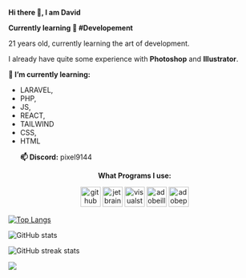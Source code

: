 **<p>Hi there 👋, I am David</p>**
**<p>Currently learning 🙂 #Developement</p>**
21 years old, currently learning the art of development.

I already have quite some experience with **Photoshop** and **Illustrator**.
**<p>📖 I’m currently learning:</p>**
- LARAVEL,
- PHP,
- JS,
- REACT,
- TAILWIND
- CSS,
- HTML
**<p>📫 Discord:** pixel9144</p>


**<p align="center">What Programs I use:</p>**
[<p align="center"> <img src='https://cdn.jsdelivr.net/npm/simple-icons@3.0.1/icons/github.svg' alt='github' height='40'>](https://github.com/ElementPlayZz)  [<img src='https://cdn.jsdelivr.net/npm/simple-icons@3.0.1/icons/jetbrains.svg' alt='jetbrains' height='40'>](https://www.jetbrains.com/)  [<img src='https://cdn.jsdelivr.net/npm/simple-icons@3.0.1/icons/visualstudiocode.svg' alt='visualstudiocode' height='40'>](https://code.visualstudio.com/)  [<img src='https://cdn.jsdelivr.net/npm/simple-icons@3.0.1/icons/adobeillustrator.svg' alt='adobeillustrator' height='40'>](https://www.adobe.com/de/creativecloud.html?gclid=CjwKCAjwg4SpBhAKEiwAdyLwvM4ZhKS6g4xO-f5R7hZpcKtiZ8oS2-Z97tSxpYR2npPGIEQlHqnK9hoCjIoQAvD_BwE&mv=search&mv=search&mv2=paidsearch&sdid=D4P81NYZ&ef_id=CjwKCAjwg4SpBhAKEiwAdyLwvM4ZhKS6g4xO-f5R7hZpcKtiZ8oS2-Z97tSxpYR2npPGIEQlHqnK9hoCjIoQAvD_BwE:G:s&s_kwcid=AL!3085!3!599955117118!e!!g!!adobe!1419109419!57403450924)  [<img src='https://cdn.jsdelivr.net/npm/simple-icons@3.0.1/icons/adobephotoshop.svg' alt='adobephotoshop' height='40'>](https://www.adobe.com/de/creativecloud.html?gclid=CjwKCAjwg4SpBhAKEiwAdyLwvM4ZhKS6g4xO-f5R7hZpcKtiZ8oS2-Z97tSxpYR2npPGIEQlHqnK9hoCjIoQAvD_BwE&mv=search&mv=search&mv2=paidsearch&sdid=D4P81NYZ&ef_id=CjwKCAjwg4SpBhAKEiwAdyLwvM4ZhKS6g4xO-f5R7hZpcKtiZ8oS2-Z97tSxpYR2npPGIEQlHqnK9hoCjIoQAvD_BwE:G:s&s_kwcid=AL!3085!3!599955117118!e!!g!!adobe!1419109419!57403450924)</p>  

[![Top Langs](https://github-readme-stats.vercel.app/api/top-langs/?username=ElementPlayZz)](https://github.com/anuraghazra/github-readme-stats)

![GitHub stats](https://github-readme-stats.vercel.app/api?username=ElementPlayZz&show_icons=true)  

![GitHub streak stats](https://streak-stats.demolab.com/?user=ElementPlayZz)  

![](https://komarev.com/ghpvc/?username=your-ElementPlayZz)
